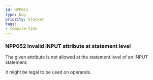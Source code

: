 ```yaml
---
id: NPP052
type: bug
priority: blocker
tags:
- compile-time 
---
```


### NPP052 Invalid INPUT attribute at statement level
The given attribute is not allowed at the statement level of an INPUT statement.

It might be legal to be used on operands.
